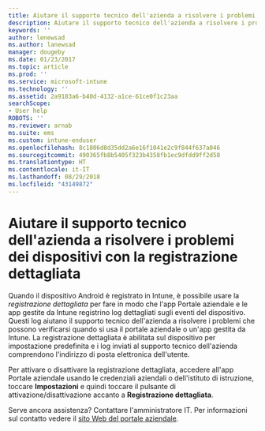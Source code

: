 ```yaml
---
title: Aiutare il supporto tecnico dell'azienda a risolvere i problemi dei dispositivi con la registrazione dettagliata | Microsoft Docs
description: Aiutare il supporto tecnico dell'azienda a risolvere i problemi dei dispositivi usando la registrazione dettagliata
keywords: ''
author: lenewsad
ms.author: lanewsad
manager: dougeby
ms.date: 01/23/2017
ms.topic: article
ms.prod: ''
ms.service: microsoft-intune
ms.technology: ''
ms.assetid: 2a9183a6-b40d-4132-a1ce-61ce0f1c23aa
searchScope:
- User help
ROBOTS: ''
ms.reviewer: arnab
ms.suite: ems
ms.custom: intune-enduser
ms.openlocfilehash: 8c1806d8d35dd2a6e16f1041e2c9f844f637a046
ms.sourcegitcommit: 490365fb8b5405f323b4358fb1ec9dfdd9ff2d58
ms.translationtype: HT
ms.contentlocale: it-IT
ms.lasthandoff: 08/29/2018
ms.locfileid: "43149872"
---
```

# <a name="help-your-company-support-fix-device-issues-with-verbose-logging"></a>Aiutare il supporto tecnico dell'azienda a risolvere i problemi dei dispositivi con la registrazione dettagliata

Quando il dispositivo Android è registrato in Intune, è possibile usare la *registrazione dettagliata* per fare in modo che l'app Portale aziendale e le app gestite da Intune registrino log dettagliati sugli eventi del dispositivo. Questi log aiutano il supporto tecnico dell'azienda a risolvere i problemi che possono verificarsi quando si usa il portale aziendale o un'app gestita da Intune. La registrazione dettagliata è abilitata sul dispositivo per impostazione predefinita e i log inviati al supporto tecnico dell'azienda comprendono l'indirizzo di posta elettronica dell'utente.

Per attivare o disattivare la registrazione dettagliata, accedere all'app Portale aziendale usando le credenziali aziendali o dell'istituto di istruzione, toccare **Impostazioni** e quindi toccare il pulsante di attivazione/disattivazione accanto a **Registrazione dettagliata**.

Serve ancora assistenza? Contattare l'amministratore IT. Per informazioni sul contatto vedere il [sito Web del portale aziendale](https://go.microsoft.com/fwlink/?linkid=2010980).
